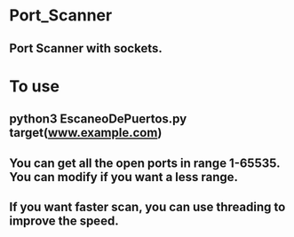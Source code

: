 # Port_Scanner
## Port Scanner with sockets.

# To use
## python3 EscaneoDePuertos.py target(www.example.com)

## You can get all the open ports in range 1-65535. You can modify if you want a less range.

## If you want faster scan, you can use threading to improve the speed.


